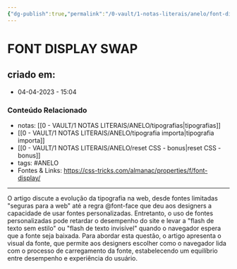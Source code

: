 ```yaml
---
{"dg-publish":true,"permalink":"/0-vault/1-notas-literais/anelo/font-display-swap/","tags":["ANELO"],"dgHomeLink":true,"dgShowLocalGraph":true,"dgShowFileTree":true,"dgEnableSearch":true,"noteIcon":""}
---
```


# FONT DISPLAY SWAP

## criado em: 
-  04-04-2023 - 15:04

### Conteúdo Relacionado
- notas: [[0 - VAULT/1 NOTAS LITERAIS/ANELO/tipografias\|tipografias]]
- [[0 - VAULT/1 NOTAS LITERAIS/ANELO/tipografia importa\|tipografia importa]]
- [[0 - VAULT/1 NOTAS LITERAIS/ANELO/reset CSS - bonus\|reset CSS - bonus]]
- tags: #ANELO 
- Fontes & Links: https://css-tricks.com/almanac/properties/f/font-display/

---
O artigo discute a evolução da tipografia na web, desde fontes limitadas "seguras para a web" até a regra @font-face que deu aos designers a capacidade de usar fontes personalizadas. Entretanto, o uso de fontes personalizadas pode retardar o desempenho do site e levar a "flash de texto sem estilo" ou "flash de texto invisível" quando o navegador espera que a fonte seja baixada. Para abordar esta questão, o artigo apresenta o visual da fonte, que permite aos designers escolher como o navegador lida com o processo de carregamento da fonte, estabelecendo um equilíbrio entre desempenho e experiência do usuário.
